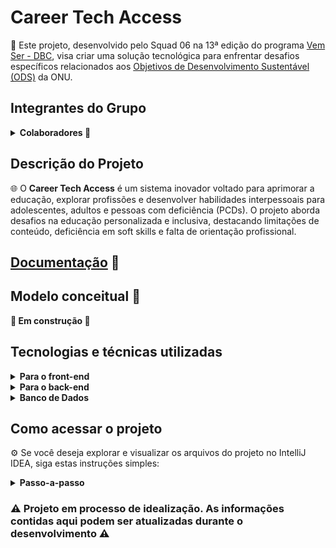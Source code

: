 # Career Tech Access

🚀 Este projeto, desenvolvido pelo Squad 06 na 13ª edição do programa [Vem Ser - DBC](https://www.dbccompany.com.br/vem-ser/), visa criar uma solução tecnológica para enfrentar desafios específicos relacionados aos [Objetivos de Desenvolvimento Sustentável (ODS)](https://brasil.un.org/pt-br/sdgs) da ONU.

## Integrantes do Grupo

<details>
  <summary><strong>Colaboradores 👥</strong></summary><br />
1. Vinicius Oliveira
   <br>
2. Luiz Barbosa
   <br>
3. Bruno Scarpari
   <br>
4. Gabriel Zampieri
   <br>
5. Lucas Araujo
   <br>
6. Thales Brasileiro
   <br>
7. Gustavo Rocha
   <br>
8. Matheus Franco
   <br>
9. Fabrício Milanio 
</details>

## Descrição do Projeto

🌐 O <strong>Career Tech Access</strong> é um sistema inovador voltado para aprimorar a educação, explorar profissões e desenvolver habilidades interpessoais para adolescentes, adultos e pessoas com deficiência (PCDs). O projeto aborda desafios na educação personalizada e inclusiva, destacando limitações de conteúdo, deficiência em soft skills e falta de orientação profissional.

## [Documentação](https://docs.google.com/document/d/1MtV4xytTCXQmWsc4Lt2vo7vxvdVKc3U3UtfwAtSMtZQ/edit) 📄

## Modelo conceitual 🎨

<strong>🚧 Em construção 🚧</strong>
<br />

## Tecnologias e técnicas utilizadas

<details>
  <summary><strong>Para o front-end</strong></summary><br />
   - HTML
   <br>
   - CSS
   <br>
   - Javascript
   <br>
   - Typescript
   <br>
   - React
   <br>
   - Redux
</details>

<details>
  <summary><strong>Para o back-end</strong></summary><br />
   - Paradigma utilizado: POO
   <br>
   - Java
   <br>
   - Spring
   <br>
   - Kafka
   <br>
   - Mockito
</details>

<details>
  <summary><strong>Banco de Dados</strong></summary><br />
   - Oracle
   <br>
   - Mongo DB
</details>

## Como acessar o projeto

⚙️ Se você deseja explorar e visualizar os arquivos do projeto no IntelliJ IDEA, siga estas instruções simples:

<details>
  <summary><strong>Passo-a-passo</strong></summary><br />

1. <strong>Clone este repositório em sua máquina local:</strong>
   
```
git clone https://github.com/Vinicius-Oliveira-Bk/vs13-squad6-CareerTechAccess
```

<br>

2. <strong>Instale o IntelliJ IDEA:</strong>
   Certifique-se de ter o IntelliJ IDEA instalado em seu computador. Você pode baixá-lo no [site oficial do IntelliJ IDEA](https://www.jetbrains.com/idea/download/).
<br>

3. <strong>Abra o IntelliJ IDEA:</strong>
   Execute o IntelliJ IDEA após a instalação.
<br>

4. <strong>Abra o Projeto:</strong>
   - Na tela inicial, clique em "Open" (Abrir) ou "File" (Arquivo) > "Open" (Abrir).
   - Navegue até o diretório do projeto e selecione a pasta principal do projeto.
<br>

5. <strong>Execute o Projeto:</strong>
   - Clique com o botão direito no arquivo principal e selecionando "Run" (Executar) ou utilizando as opções de execução disponíveis.
</details>

### :warning: Projeto em processo de idealização. As informações contidas aqui podem ser atualizadas durante o desenvolvimento :warning: </strong>
